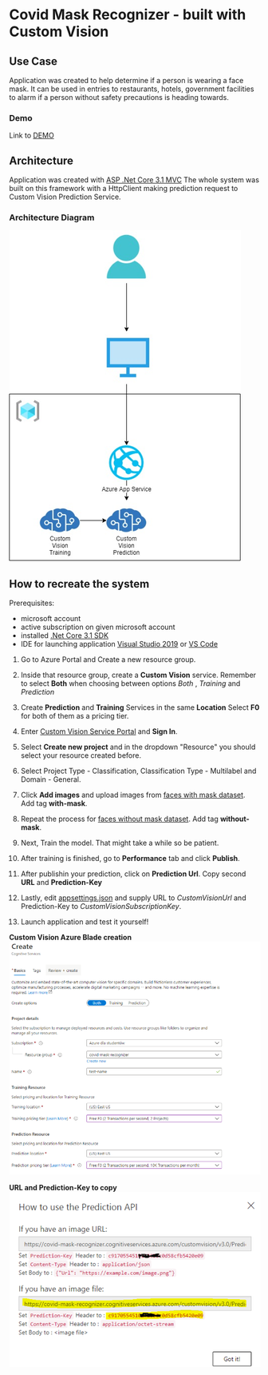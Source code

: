 # Covid Mask Recognizer - built with Custom Vision

## Use Case

Application was created to help determine if a person is wearing a face mask. It can be used in entries to restaurants,
hotels, government facilities to alarm if a person without safety precautions is heading towards.

### Demo

Link to [DEMO](https://www.youtube.com/watch?v=AepTL3Bky9g&feature=youtu.be&ab_channel=Micha%C5%82Kolendo)

## Architecture

Application was created with [ASP .Net Core 3.1 MVC](https://docs.microsoft.com/en-us/aspnet/core/tutorials/first-mvc-app/start-mvc?view=aspnetcore-3.1&tabs=visual-studio)
The whole system was built on this framework with a HttpClient making prediction request to Custom Vision Prediction Service.

### Architecture Diagram

![covid_mask_recognizer](./graphics/architecture_diagram.png "Covid Mask Recognizer")

## How to recreate the system

Prerequisites:

- microsoft account
- active subscription on given microsoft account
- installed [.Net Core 3.1 SDK](https://dotnet.microsoft.com/download/dotnet-core/3.1)
- IDE for launching application [Visual Studio 2019](https://visualstudio.microsoft.com/pl/vs/) or [VS Code](https://code.visualstudio.com/)

1. Go to Azure Portal and Create a new resource group.

1. Inside that resource group, create a **Custom Vision** service. Remember to select **Both** when choosing between options
*Both* , *Training* and *Prediction*

1. Create **Prediction** and **Training** Services in the same **Location** Select **F0** for both of them as a pricing tier.

1. Enter [Custom Vision Service Portal](https://www.customvision.ai/) and **Sign In**.

1. Select **Create new project** and in the dropdown "Resource" you should select your resource created before.

1. Select Project Type - Classification, Classification Type - Multilabel and Domain - General.

1. Click **Add images** and upload images from [faces with mask dataset](https://github.com/kolendomichal/AI-on-Microsoft-Azure/tree/master/AI%20Computer%20Vision/MaskRecognizer/DataSets/with). Add tag **with-mask**.

1. Repeat the process for [faces without mask dataset](https://github.com/kolendomichal/AI-on-Microsoft-Azure/tree/master/AI%20Computer%20Vision/MaskRecognizer/DataSets/without). Add tag **without-mask**.

1. Next, Train the model. That might take a while so be patient.

1. After training is finished, go to **Performance** tab and click **Publish**.

1. After publishin your prediction, click on **Prediction Url**.  Copy second **URL** and **Prediction-Key**

1. Lastly, edit [appsettings.json](path_to_appsettings.json) and supply URL to *CustomVisionUrl* and Prediction-Key to *CustomVisionSubscriptionKey*.

1. Launch application and test it yourself!

**Custom Vision Azure Blade creation**
![authoring_key](./graphics/custom_vision_azure.png)

**URL and Prediction-Key to copy**
![authoring_key](./graphics/key_url.png)
